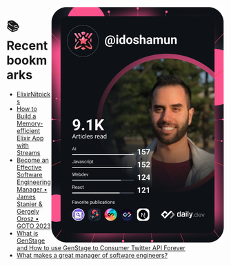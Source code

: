 <a href="https://app.daily.dev/idoshamun"><img src="https://raw.githubusercontent.com/idoshamun/idoshamun/devcard/devcard.svg" align='right' width="400" alt="Ido Shamun's Dev Card"/></a>

# 📚 Recent bookmarks
<!-- BOOKMARKS:START -->
- [ElixirNitpicks](https://app.daily.dev/posts/1UikMTCQ4?utm_source=rss&utm_medium=bookmarks&utm_campaign=28849d86070e4c099c877ab6837c61f0)
- [How to Build a Memory-efficient Elixir App with Streams](https://app.daily.dev/posts/ZRXfsTDmH?utm_source=rss&utm_medium=bookmarks&utm_campaign=28849d86070e4c099c877ab6837c61f0)
- [Become an Effective Software Engineering Manager • James Stanier &amp; Gergely Orosz • GOTO 2023](https://app.daily.dev/posts/VBWv0ZF0s?utm_source=rss&utm_medium=bookmarks&utm_campaign=28849d86070e4c099c877ab6837c61f0)
- [What is GenStage and How to use GenStage to Consumer Twitter API Forever](https://app.daily.dev/posts/EUROkdE7k?utm_source=rss&utm_medium=bookmarks&utm_campaign=28849d86070e4c099c877ab6837c61f0)
- [What makes a great manager of software engineers?](https://app.daily.dev/posts/DBMU1GNcR?utm_source=rss&utm_medium=bookmarks&utm_campaign=28849d86070e4c099c877ab6837c61f0)
<!-- BOOKMARKS:END -->
